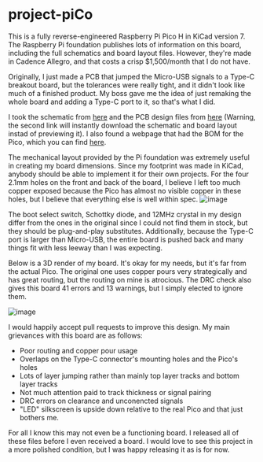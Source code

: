 # project-piCo

This is a fully reverse-engineered Raspberry Pi Pico H in KiCad version 7. The Raspberry Pi foundation publishes lots of information on this board, including the full schematics and board layout files. However, they're made in Cadence Allegro, and that costs a crisp $1,500/month that I do not have.

Originally, I just made a PCB that jumped the Micro-USB signals to a Type-C breakout board, but the tolerances were really tight, and it didn't look like much of a finished product. My boss gave me the idea of just remaking the whole board and adding a Type-C port to it, so that's what I did.

I took the schematic from [here](https://datasheets.raspberrypi.com/pico/pico-datasheet.pdf#page=25) and the PCB design files from [here](https://datasheets.raspberrypi.com/pico/RPi-Pico-R3-PUBLIC-20200119.zip) (Warning, the second link will instantly download the schematic and board layout instad of previewing it). I also found a webpage that had the BOM for the Pico, which you can find [here](http://www.ntpcb.com/simple/?t175138.html).

The mechanical layout provided by the Pi foundation was extremely useful in creating my board dimensions. Since my footprint was made in KiCad, anybody should be able to implement it for their own projects. For the four 2.1mm holes on the front and back of the board, I believe I left too much copper exposed because the Pico has almost no visible copper in these holes, but I believe that everything else is well within spec.
![image](https://github.com/sabogalc/project-piCo/assets/53708281/e2d75217-aeb5-4e7a-b6b1-d67d2e49ab80)

The boot select switch, Schottky diode, and 12MHz crystal in my design differ from the ones in the original since I could not find them in stock, but they should be plug-and-play substitutes. Additionally, because the Type-C port is larger than Micro-USB, the entire board is pushed back and many things fit with less leeway than I was expecting.

Below is a 3D render of my board. It's okay for my needs, but it's far from the actual Pico. The original one uses copper pours very strategically and has great routing, but the routing on mine is atrocious. The DRC check also gives this board 41 errors and 13 warnings, but I simply elected to ignore them.

![image](https://github.com/sabogalc/project-piCo/assets/53708281/3ee0edff-3ca4-4e53-8b5b-fa1b2015f824)

I would happily accept pull requests to improve this design. My main grievances with this board are as follows:
- Poor routing and copper pour usage
- Overlaps on the Type-C connector's mounting holes and the Pico's holes
- Lots of layer jumping rather than mainly top layer tracks and bottom layer tracks
- Not much attention paid to track thickness or signal pairing
- DRC errors on clearance and unconencted signals
- "LED" silkscreen is upside down relative to the real Pico and that just bothers me.

For all I know this may not even be a functioning board. I released all of these files before I even received a board. I would love to see this project in a more polished condition, but I was happy releasing it as is for now.
